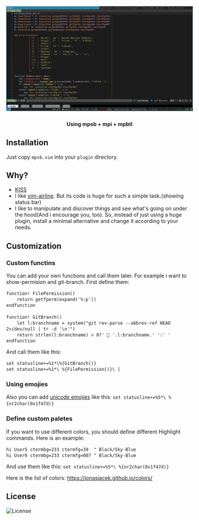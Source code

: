 <h1 align="center">
	<img width="900" src="./screenshot.png" alt="mpsb">
    <br/>
    <h4 align="center">Using mpsb + mpi + mpbtl</h4>
</h1>

## Installation
Just copy `mpsb.vim` into your `plugin` directory.

## Why?
- [KISS](https://en.wikipedia.org/wiki/KISS_principle)
- I like [vim-airline](https://github.com/vim-airline/vim-airline). But its code is huge for such a simple task.(showing status bar)
- I like to manipulate and discover things and see what's going on under the hood(And i encourage you, too). So, instead of just using a huge plugin, install a minimal alternative and change it according to your needs.

## Customization
### Custom functins
You can add your own functions and call them later. For example i want to show-permision and git-branch. First define them:

```
function! FilePermission()
    return getfperm(expand('%:p'))
endfunction

function! GitBranch()
    let l:branchname = system("git rev-parse --abbrev-ref HEAD 2>/dev/null | tr -d '\n'")
    return strlen(l:branchname) > 0?'  '.l:branchname.' ':' '
endfunction
```

And call them like this:
```
set statusline+=%1*\%{GitBranch()}
set statusline+=%1*\ %{FilePermission()}\ |
```

### Using emojies
Also you can add [unicode emojies](https://en.wikipedia.org/wiki/Template:Emoji_(Unicode_block)) like this:
`set statusline+=%5*\ %{nr2char(0x1f47d)}`


### Define custom paletes
If you want to use different colors, you should define different Highlight commands. Here is an example:
```
hi User5 ctermbg=233 ctermfg=39  " Black/Sky-Blue
hi User6 ctermbg=233 ctermfg=007 " Black/Sky-Blue
```
And use them like this:
`set statusline+=%5*\ %{nr2char(0x1f47d)}`

Here is the list of colors: https://jonasjacek.github.io/colors/

## License
![License](https://img.shields.io/github/license/LinArcX/mpsb.svg)
